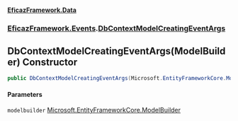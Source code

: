 #### [EficazFramework.Data](EficazFrameworkData.md 'EficazFramework Data')
### [EficazFramework.Events](EficazFrameworkData.md#EficazFramework.Events 'EficazFramework.Events').[DbContextModelCreatingEventArgs](EficazFramework.Events/DbContextModelCreatingEventArgs.md 'EficazFramework.Events.DbContextModelCreatingEventArgs')

## DbContextModelCreatingEventArgs(ModelBuilder) Constructor

```csharp
public DbContextModelCreatingEventArgs(Microsoft.EntityFrameworkCore.ModelBuilder modelbuilder);
```
#### Parameters

<a name='EficazFramework.Events.DbContextModelCreatingEventArgs.DbContextModelCreatingEventArgs(Microsoft.EntityFrameworkCore.ModelBuilder).modelbuilder'></a>

`modelbuilder` [Microsoft.EntityFrameworkCore.ModelBuilder](https://docs.microsoft.com/en-us/dotnet/api/Microsoft.EntityFrameworkCore.ModelBuilder 'Microsoft.EntityFrameworkCore.ModelBuilder')